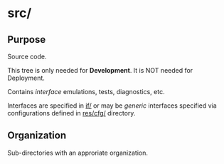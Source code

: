 # src/

## Purpose

Source code.

This tree is only needed for **Development**. It is NOT needed for Deployment.

Contains *interface* emulations, tests, diagnostics, etc.

Interfaces are specified in [if/](../if/README.md) or may be *generic* 
interfaces specified via configurations defined in 
[res/cfg/](../res/cfg/README.md) directory.


## Organization

Sub-directories with an approriate organization.
